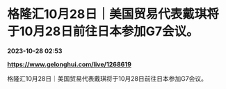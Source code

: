 # 格隆汇10月28日｜美国贸易代表戴琪将于10月28日前往日本参加G7会议。

**2023-10-28 02:53**

**https://www.gelonghui.com/live/1268619**

格隆汇10月28日｜美国贸易代表戴琪将于10月28日前往日本参加G7会议。